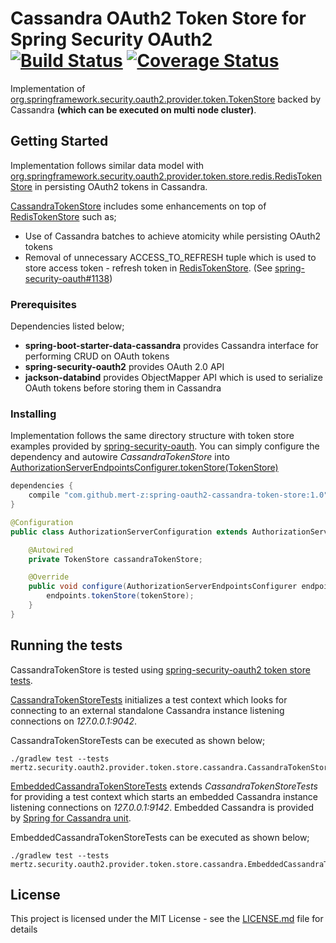 # Cassandra OAuth2 Token Store for Spring Security OAuth2 [![Build Status](https://travis-ci.org/Mert-Z/spring-oauth2-cassandra-token-store.svg?branch=master)](https://travis-ci.org/Mert-Z/spring-oauth2-cassandra-token-store) [![Coverage Status](https://coveralls.io/repos/github/Mert-Z/spring-oauth2-cassandra-token-store/badge.svg?branch=master)](https://coveralls.io/github/Mert-Z/spring-oauth2-cassandra-token-store?branch=master)

Implementation of [org.springframework.security.oauth2.provider.token.TokenStore](https://github.com/spring-projects/spring-security-oauth/blob/master/spring-security-oauth2/src/main/java/org/springframework/security/oauth2/provider/token/TokenStore.java) backed by Cassandra **(which can be executed on multi node cluster)**.

## Getting Started

Implementation follows similar data model with [org.springframework.security.oauth2.provider.token.store.redis.RedisTokenStore](https://github.com/spring-projects/spring-security-oauth/blob/master/spring-security-oauth2/src/main/java/org/springframework/security/oauth2/provider/token/store/redis/RedisTokenStore.java) in persisting OAuth2 tokens in Cassandra.

[CassandraTokenStore](https://github.com/Mert-Z/spring-oauth2-cassandra-token-store/blob/master/src/main/java/mertz/security/oauth2/provider/token/store/cassandra/CassandraTokenStore.java) includes some enhancements on top of [RedisTokenStore](https://github.com/spring-projects/spring-security-oauth/blob/master/spring-security-oauth2/src/main/java/org/springframework/security/oauth2/provider/token/store/redis/RedisTokenStore.java) such as;
* Use of Cassandra batches to achieve atomicity while persisting OAuth2 tokens
* Removal of unnecessary ACCESS_TO_REFRESH tuple which is used to store access token - refresh token in [RedisTokenStore](https://github.com/spring-projects/spring-security-oauth/blob/master/spring-security-oauth2/src/main/java/org/springframework/security/oauth2/provider/token/store/redis/RedisTokenStore.java). (See [spring-security-oauth#1138](https://github.com/spring-projects/spring-security-oauth/issues/1138))

### Prerequisites
Dependencies listed below;
* **spring-boot-starter-data-cassandra** provides Cassandra interface for performing CRUD on OAuth tokens
* **spring-security-oauth2** provides OAuth 2.0 API
* **jackson-databind** provides ObjectMapper API which is used to serialize OAuth tokens before storing them in Cassandra

### Installing
Implementation follows the same directory structure with token store examples provided by [spring-security-oauth](https://github.com/spring-projects/spring-security-oauth/tree/master/spring-security-oauth2/src/main/java/org/springframework/security/oauth2/provider/token/store). You can simply configure the dependency and autowire *CassandraTokenStore* into [AuthorizationServerEndpointsConfigurer.tokenStore(TokenStore)](https://docs.spring.io/spring-security/oauth/apidocs/org/springframework/security/oauth2/config/annotation/web/configurers/AuthorizationServerEndpointsConfigurer.html)

```groovy
dependencies {
    compile "com.github.mert-z:spring-oauth2-cassandra-token-store:1.0"
}
```

```java
@Configuration
public class AuthorizationServerConfiguration extends AuthorizationServerConfigurerAdapter {

    @Autowired
    private TokenStore cassandraTokenStore;

    @Override
    public void configure(AuthorizationServerEndpointsConfigurer endpoints) throws Exception {
        endpoints.tokenStore(tokenStore);
    }
}
```

## Running the tests
CassandraTokenStore is tested using [spring-security-oauth2 token store tests](https://github.com/spring-projects/spring-security-oauth/blob/master/spring-security-oauth2/src/test/java/org/springframework/security/oauth2/provider/token/store/TokenStoreBaseTests.java).

[CassandraTokenStoreTests](https://github.com/Mert-Z/spring-oauth2-cassandra-token-store/blob/master/src/test/java/mertz/security/oauth2/provider/token/store/cassandra/CassandraTokenStoreTests.java) initializes a test context which looks for connecting to an external standalone Cassandra instance listening connections on *127.0.0.1:9042*.

CassandraTokenStoreTests can be executed as shown below;
```
./gradlew test --tests mertz.security.oauth2.provider.token.store.cassandra.CassandraTokenStoreTests
```

[EmbeddedCassandraTokenStoreTests](https://github.com/Mert-Z/spring-oauth2-cassandra-token-store/blob/master/src/test/java/mertz/security/oauth2/provider/token/store/cassandra/EmbeddedCassandraTokenStoreTests.java) extends *CassandraTokenStoreTests* for providing a test context which starts an embedded Cassandra instance listening connections on *127.0.0.1:9142*. Embedded Cassandra is provided by [Spring for Cassandra unit](https://github.com/jsevellec/cassandra-unit/wiki/Spring-for-Cassandra-unit).

EmbeddedCassandraTokenStoreTests can be executed as shown below;
```
./gradlew test --tests mertz.security.oauth2.provider.token.store.cassandra.EmbeddedCassandraTokenStoreTests
```

## License

This project is licensed under the MIT License - see the [LICENSE.md](LICENSE.md) file for details
